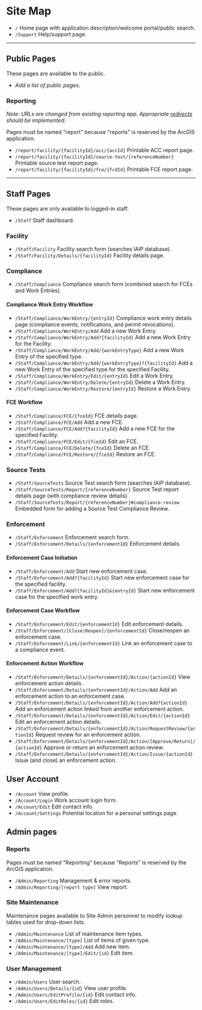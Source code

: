 # Site Map

* `/` Home page with application description/welcome portal/public search.
* `/Support` Help/support page.

---

## Public Pages

These pages are available to the public.

* *Add a list of public pages.*

### Reporting

*Note: URLs are changed from existing reporting app. Appropriate [redirects](Redirects.md) should be implemented.*

Pages must be named "report" because "reports" is reserved by the ArcGIS application.

* `/report/facility/{facilityId}/acc/{accId}` Printable ACC report page.
* `/report/facility/{facilityId}/source-test/{referenceNumber}` Printable source test report page.
* `/report/facility/{facilityId}/fce/{fcdId}` Printable FCE report page.

---

## Staff Pages

These pages are only available to logged-in staff.

* `/Staff` Staff dashboard.

### Facility

* `/Staff/Facility` Facility search form (searches IAIP database).
* `/Staff/Facility/Details/{facilityId}` Facility details page.

### Compliance

* `/Staff/Compliance` Compliance search form (combined search for FCEs and Work Entries).

#### Compliance Work Entry Workflow

* `/Staff/Compliance/WorkEntry/{entryId}` Compliance work entry details page (compliance events, notifications, and
  permit revocations).
* `/Staff/Compliance/WorkEntry/Add` Add a new Work Entry.
* `/Staff/Compliance/WorkEntry/Add?{facilityId}` Add a new Work Entry for the Facility.
* `/Staff/Compliance/WorkEntry/Add/{workEntryType}` Add a new Work Entry of the specified type.
* `/Staff/Compliance/WorkEntry/Add/{workEntryType}?{facilityId}` Add a new Work Entry of the specified type for the
  specified Facility.
* `/Staff/Compliance/WorkEntry/Edit/{entryId}` Edit a Work Entry.
* `/Staff/Compliance/WorkEntry/Delete/{entryId}` Delete a Work Entry.
* `/Staff/Compliance/WorkEntry/Restore/{entryId}` Restore a Work Entry.

#### FCE Workflow

* `/Staff/Compliance/FCE/{fceId}` FCE details page.
* `/Staff/Compliance/FCE/Add` Add a new FCE.
* `/Staff/Compliance/FCE/Add?{facilityId}` Add a new FCE for the specified Facility.
* `/Staff/Compliance/FCE/Edit/{fceId}` Edit an FCE.
* `/Staff/Compliance/FCE/Delete/{fceId}` Delete an FCE.
* `/Staff/Compliance/FCE/Restore/{fceId}` Restore an FCE.

### Source Tests

* `/Staff/SourceTests` Source Test search form (searches IAIP database).
* `/Staff/SourceTests/Report/{referenceNumber}` Source Test report details page (with compliance review details).
* `/Staff/SourceTests/Report/{referenceNumber}#compliance-review` Embedded form for adding a Source Test Compliance
  Review.

### Enforcement

* `/Staff/Enforcement` Enforcement search form.
* `/Staff/Enforcement/Details/{enforcementId}` Enforcement details.

#### Enforcement Case Initiation

* `/Staff/Enforcement/Add` Start new enforcement case.
* `/Staff/Enforcement/Add?{facilityId}` Start new enforcement case for the specified facility.
* `/Staff/Enforcement/Add?{facilityId}&{entryId}` Start new enforcement case for the specified work entry.

#### Enforcement Case Workflow

* `/Staff/Enforcement/Edit/{enforcementId}` Edit enforcement details.
* `/Staff/Enforcement/[Close|Reopen]/{enforcementId}` Close/reopen an enforcement case.
* `/Staff/Enforcement/Link/{enforcementId}` Link an enforcement case to a compliance event.

#### Enforcement Action Workflow

* `/Staff/Enforcement/Details/{enforcementId}/Action/{actionId}` View enforcement action details.
* `/Staff/Enforcement/Details/{enforcementId}/Action/Add` Add an enforcement action to an enforcement case.
* `/Staff/Enforcement/Details/{enforcementId}/Action/Add?{actionId}` Add an enforcement action linked from another
  enforcement action.
* `/Staff/Enforcement/Details/{enforcementId}/Action/Edit/{actionId}` Edit an enforcement action details.
* `/Staff/Enforcement/Details/{enforcementId}/Action/RequestReview/{actionId}` Request review for an enforcement action.
* `/Staff/Enforcement/Details/{enforcementId}/Action/[Approve/Return]/{actionId}` Approve or return an enforcement
  action review.
* `/Staff/Enforcement/Details/{enforcementId}/Action/Issue/{actionId}` Issue (and close) an enforcement action.

## User Account

* `/Account` View profile.
* `/Account/Login` Work account login form.
* `/Account/Edit` Edit contact info.
* `/Account/Settings` Potential location for a personal settings page.

## Admin pages

### Reports

Pages must be named "Reporting" because "Reports" is reserved by the ArcGIS application.

* `/Admin/Reporting` Management & error reports.
* `/Admin/Reporting/[report type]` View report.

### Site Maintenance

Maintenance pages available to Site Admin personnel to modify lookup tables used for drop-down lists.

* `/Admin/Maintenance` List of maintenance item types.
* `/Admin/Maintenance/[type]` List of items of given type.
* `/Admin/Maintenance/[type]/Add` Add new item.
* `/Admin/Maintenance/[type]/Edit/{id}` Edit item.

### User Management

* `/Admin/Users` User search.
* `/Admin/Users/Details/{id}` View user profile.
* `/Admin/Users/EditProfile/{id}` Edit contact info.
* `/Admin/Users/EditRoles/{id}` Edit roles.
